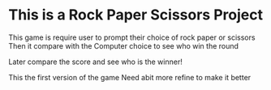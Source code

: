 <h1>This is a Rock Paper Scissors Project</h1>

This game is require user to prompt their choice of rock paper or scissors 
Then it compare with the Computer choice to see who win the round

Later compare the score and see who is the winner!

This the first version of the game
Need abit more refine to make it better
